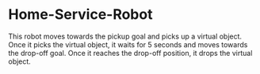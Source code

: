 # Home-Service-Robot
This robot moves towards the pickup goal and picks up a virtual object. Once it picks the virtual object, it waits for 5 seconds and moves towards the drop-off goal. Once it reaches the drop-off position, it drops the virtual object.
